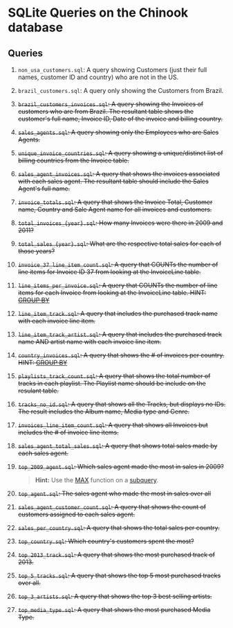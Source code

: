 # SQLite Queries on the Chinook database

## Queries
1. `non_usa_customers.sql`: A query showing Customers (just their full names, customer ID and country) who are not in the US.
1. `brazil_customers.sql`: A query only showing the Customers from Brazil.
1. ~~`brazil_customers_invoices.sql`: A query showing the Invoices of customers who are from Brazil. The resultant table shows the customer's full name, Invoice ID, Date of the invoice and billing country.~~
1. ~~`sales_agents.sql`: A query showing only the Employees who are Sales Agents.~~
1. ~~`unique_invoice_countries.sql`: A query showing a unique/distinct list of billing countries from the Invoice table.~~
1. ~~`sales_agent_invoices.sql`: A query that shows the invoices associated with each sales agent. The resultant table should include the Sales Agent's full name.~~
1. ~~`invoice_totals.sql`: A query that shows the Invoice Total, Customer name, Country and Sale Agent name for all invoices and customers.~~
1. ~~`total_invoices_{year}.sql`: How many Invoices were there in 2009 and 2011?~~
1. ~~`total_sales_{year}.sql`: What are the respective total sales for each of those years?~~
1. ~~`invoice_37_line_item_count.sql`: A query that COUNTs the number of line items for Invoice ID 37 from looking at the InvoiceLine table.~~
1. ~~`line_items_per_invoice.sql`: A query that COUNTs the number of line items for each Invoice from looking at the InvoiceLine table. HINT: [GROUP BY](http://www.sqlite.org/lang_select.html#resultset)~~
1. ~~`line_item_track.sql`: A query that includes the purchased track name with each invoice line item.~~
1. ~~`line_item_track_artist.sql`: A query that includes the purchased track name AND artist name with each invoice line item.~~
1. ~~`country_invoices.sql`: A query that shows the # of invoices per country. HINT: [GROUP BY](http://www.sqlite.org/lang_select.html#resultset)~~
1. ~~`playlists_track_count.sql`: A query that shows the total number of tracks in each playlist. The Playlist name should be include on the resulant table.~~
1. ~~`tracks_no_id.sql`: A query that shows all the Tracks, but displays no IDs. The result includes the Album name, Media type and Genre.~~
1. ~~`invoices_line_item_count.sql`: A query that shows all Invoices but includes the # of invoice line items.~~
1. ~~`sales_agent_total_sales.sql`: A query that shows total sales made by each sales agent.~~
1. ~~`top_2009_agent.sql`: Which sales agent made the most in sales in 2009?~~

    > **Hint:** Use the [MAX](https://www.sqlite.org/lang_aggfunc.html#maxggunc) function on a [subquery](http://beginner-sql-tutorial.com/sql-subquery.htm).

1. ~~`top_agent.sql`: The sales agent who made the most in sales over all~~
1. ~~`sales_agent_customer_count.sql`: A query that shows the count of customers assigned to each sales agent.~~
1. ~~`sales_per_country.sql`: A query that shows the total sales per country.~~
1. ~~`top_country.sql`: Which country's customers spent the most?~~
1. ~~`top_2013_track.sql`: A query that shows the most purchased track of 2013.~~
1. ~~`top_5_tracks.sql`: A query that shows the top 5 most purchased tracks over all.~~
1. ~~`top_3_artists.sql`: A query that shows the top 3 best selling artists.~~
1. ~~`top_media_type.sql`: A query that shows the most purchased Media Type.~~

